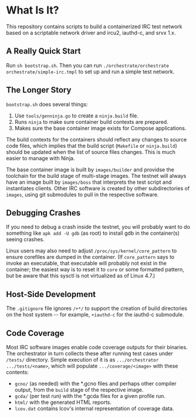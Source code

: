 # What Is It?

This repository contains scripts to build a containerized IRC test
network based on a scriptable network driver and
ircu2, iauthd-c, and srvx 1.x.

## A Really Quick Start

Run `sh bootstrap.sh`.
Then you can run `./orchestrate/orchestrate orchestrate/simple-irc.tmpl`
to set up and run a simple test network.

## The Longer Story

`bootstrap.sh` does several things:

1. Use `tools/genninja.go` to create a `ninja.build` file.
1. Runs `ninja` to make sure container build contexts are prepared.
1. Makes sure the base container image exists for Compose applications.

The build contexts for the containers should reflect any changes to
source code files, which implies that the build script (`Makefile` or
`ninja.build`) should be updated when the list of source files changes.
This is much easier to manage with Ninja.

The base container image is built by `images/builder` and providse the
toolchain for the build stage of multi-stage images.
The testnet will always have an image built by `images/boss` that
interprets the test script and instantiates clients.
Other IRC software is created by other subdirectories of `images`, using
git submodules to pull in the respective software.

## Debugging Crashes

If you need to debug a crash inside the testnet, you will probably want
to do something like `apk add -U gdb` (as root) to install gdb in the
container(s) seeing crashes.

Linux users may also need to adjust `/proc/sys/kernel/core_pattern` to
ensure corefiles are dumped in the container.
(If `core_pattern` says to invoke an executable, that executable will
probably not exist in the container; the easiest way is to reset it to
`core` or some formatted pattern, but be aware that this sysctl is not
virtualized as of Linux 4.7.)

## Host-Side Development

The `.gitignore` file ignores `/+*/` to support the creation of build
directories on the host system -- for example, `+iauthd-c` for the
iauthd-c submodule.

## Code Coverage

Most IRC software images enable code coverage outputs for their
binaries.
The orchestrator in turn collects these after running test cases under
`/tests/` directory.
Simple execution of it is as `.../orchestrator .../tests/<name>`, which
will populate `.../coverage/<image>` with these contents:

- `gcno/` (as needed) with the *.gcno files and perhaps other compiler
  output, from the `build` stage of the respective image.
- `gcda/` (per test run) with the *.gcda files for a given profile run.
- `html/` with the generated HTML reports.
- `lcov.dat` contains lcov's internal representation of coverage data.
